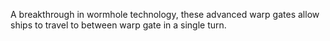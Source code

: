 A breakthrough in wormhole technology, these advanced warp gates allow ships to travel to between warp gate in a single turn.